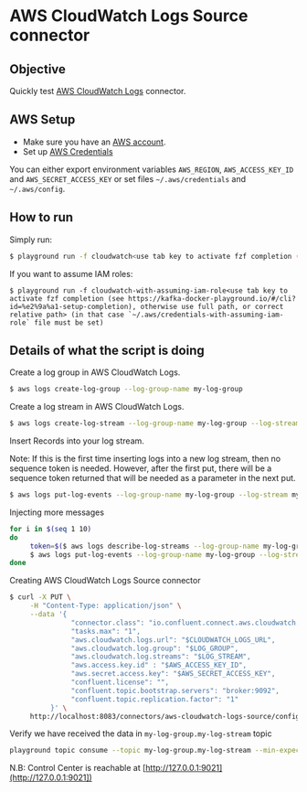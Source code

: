 # AWS CloudWatch Logs Source connector



## Objective

Quickly test [AWS CloudWatch Logs](https://docs.confluent.io/current/connect/kafka-connect-aws-cloudwatch-logs/index.html#kconnect-long-aws-cloudwatch-logs-source-connector) connector.



## AWS Setup

* Make sure you have an [AWS account](https://docs.aws.amazon.com/streams/latest/dev/before-you-begin.html#setting-up-sign-up-for-aws).
* Set up [AWS Credentials](https://docs.confluent.io/kafka-connectors/s3-sink/current/overview.html#aws-credentials)

You can either export environment variables `AWS_REGION`, `AWS_ACCESS_KEY_ID` and `AWS_SECRET_ACCESS_KEY` or set files `~/.aws/credentials` and `~/.aws/config`.

## How to run

Simply run:

```bash
$ playground run -f cloudwatch<use tab key to activate fzf completion (see https://kafka-docker-playground.io/#/cli?id=%e2%9a%a1-setup-completion), otherwise use full path, or correct relative path>
```

If you want to assume IAM roles:

```
$ playground run -f cloudwatch-with-assuming-iam-role<use tab key to activate fzf completion (see https://kafka-docker-playground.io/#/cli?id=%e2%9a%a1-setup-completion), otherwise use full path, or correct relative path> (in that case `~/.aws/credentials-with-assuming-iam-role` file must be set)
```


## Details of what the script is doing

Create a log group in AWS CloudWatch Logs.

```bash
$ aws logs create-log-group --log-group-name my-log-group
```

Create a log stream in AWS CloudWatch Logs.

```bash
$ aws logs create-log-stream --log-group-name my-log-group --log-stream my-log-stream
```

Insert Records into your log stream.

Note: If this is the first time inserting logs into a new log stream, then no sequence token is needed.
However, after the first put, there will be a sequence token returned that will be needed as a parameter in the next put.

```bash
$ aws logs put-log-events --log-group-name my-log-group --log-stream my-log-stream --log-events timestamp=`date +%s000`,message="This is a log #0"
```

Injecting more messages

```bash
for i in $(seq 1 10)
do
     token=$($ aws logs describe-log-streams --log-group-name my-log-group | jq -r .logStreams[0].uploadSequenceToken)
     $ aws logs put-log-events --log-group-name my-log-group --log-stream my-log-stream --log-events timestamp=`date +%s000`,message="This is a log #${i}" --sequence-token ${token}
done
```

Creating AWS CloudWatch Logs Source connector

```bash
$ curl -X PUT \
     -H "Content-Type: application/json" \
     --data '{
               "connector.class": "io.confluent.connect.aws.cloudwatch.AwsCloudWatchSourceConnector",
               "tasks.max": "1",
               "aws.cloudwatch.logs.url": "$CLOUDWATCH_LOGS_URL",
               "aws.cloudwatch.log.group": "$LOG_GROUP",
               "aws.cloudwatch.log.streams": "$LOG_STREAM",
               "aws.access.key.id" : "$AWS_ACCESS_KEY_ID",
               "aws.secret.access.key": "$AWS_SECRET_ACCESS_KEY",
               "confluent.license": "",
               "confluent.topic.bootstrap.servers": "broker:9092",
               "confluent.topic.replication.factor": "1"
          }' \
     http://localhost:8083/connectors/aws-cloudwatch-logs-source/config | jq .
```

Verify we have received the data in `my-log-group.my-log-stream` topic

```bash
playground topic consume --topic my-log-group.my-log-stream --min-expected-messages 10 --timeout 60
```

N.B: Control Center is reachable at [http://127.0.0.1:9021](http://127.0.0.1:9021])
